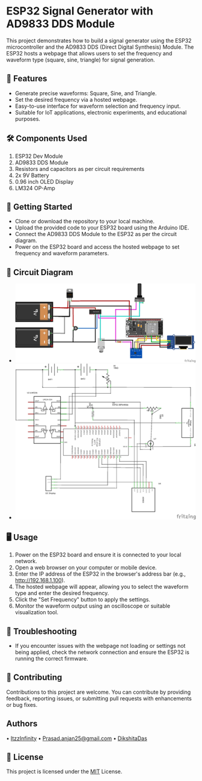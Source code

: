 # ESP32 Signal Generator with AD9833 DDS Module
This project demonstrates how to build a signal generator using the ESP32 microcontroller and the AD9833 DDS (Direct Digital Synthesis) Module. The ESP32 hosts a webpage that allows users to set the frequency and waveform type (square, sine, triangle) for signal generation.

## 🚀 Features
- Generate precise waveforms: Square, Sine, and Triangle.
- Set the desired frequency via a hosted webpage.
- Easy-to-use interface for waveform selection and frequency input.
- Suitable for IoT applications, electronic experiments, and educational purposes.
## 🛠️ Components Used
1. ESP32 Dev Module
2. AD9833 DDS Module
3. Resistors and capacitors as per circuit requirements
4. 2x 9V Battery
5. 0.96 inch OLED Display
6. LM324 OP-Amp
## 🚦 Getting Started
- Clone or download the repository to your local machine.
- Upload the provided code to your ESP32 board using the Arduino IDE.
- Connect the AD9833 DDS Module to the ESP32 as per the circuit diagram.
- Power on the ESP32 board and access the hosted webpage to set frequency and waveform parameters.
## 📌 Circuit Diagram

- ![Graphical View](https://github.com/ItzzInfinity/Signal-Generator-Using-ESP32/blob/main/Images/FunctionGen_bb.jpg)
- ![Schematic](https://github.com/ItzzInfinity/Signal-Generator-Using-ESP32/blob/main/Images/FunctionGen_schem.jpg?raw=true)
## 🖥️ Usage
1. Power on the ESP32 board and ensure it is connected to your local network.
2. Open a web browser on your computer or mobile device.
3. Enter the IP address of the ESP32 in the browser's address bar (e.g., http://192.168.1.100).
4. The hosted webpage will appear, allowing you to select the waveform type and enter the desired frequency.
5. Click the "Set Frequency" button to apply the settings.
6. Monitor the waveform output using an oscilloscope or suitable visualization tool.
## 🔧 Troubleshooting
- If you encounter issues with the webpage not loading or settings not being applied, check the network connection and ensure the ESP32 is running the correct firmware.
## 🌟 Contributing
Contributions to this project are welcome. You can contribute by providing feedback, reporting issues, or submitting pull requests with enhancements or bug fixes.
## Authors
•	[ItzzInfinity](https://www.linkedin.com/in/anjan-prasad-itzzinfinity/)
•	Prasad.anjan25@gmail.com
•	[DikshitaDas](https://github.com/DikshitaDas)
## 📄 License
This project is licensed under the [MIT](https://github.com/ItzzInfinity/Signal-Generator-Using-ESP32/tree/main?tab=MIT-1-ov-file) License.
